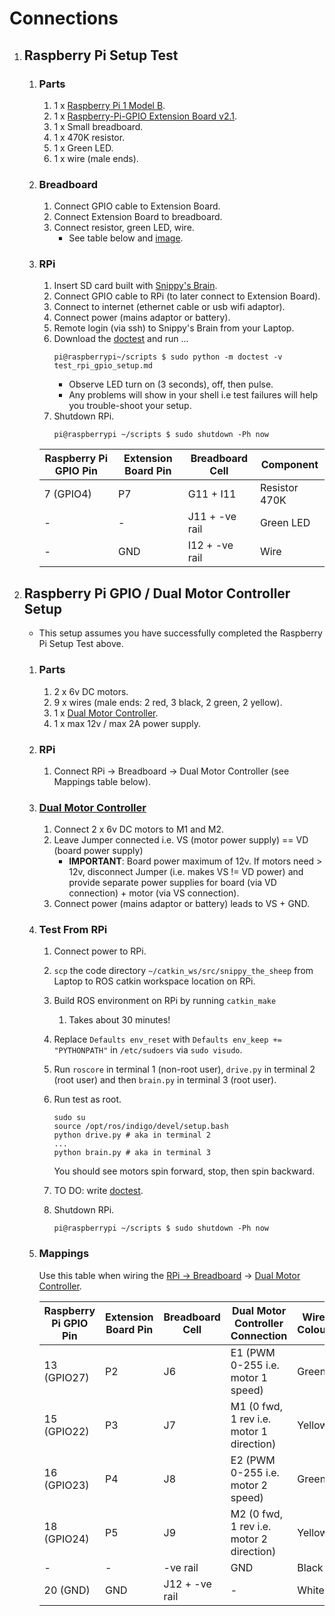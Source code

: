# Connections
1. ## Raspberry Pi Setup Test
	1. ### Parts
		1. 1 x [Raspberry Pi 1 Model B](https://www.raspberrypi.org/products/model-b/).
		1. 1 x [Raspberry-Pi-GPIO Extension Board v2.1](http://www.ebay.com.au/itm/Extension-Board-V2-1-GPIO-Adapter-Module-for-Raspberry-Pi-/391178924561?pt=LH_DefaultDomain_15&hash=item5b1414b211).
		1. 1 x Small breadboard.
		1. 1 x 470K resistor.
		1. 1 x Green LED.
		1. 1 x wire (male ends).
	1. ### Breadboard
		1. Connect GPIO cable to Extension Board.
		1. Connect Extension Board to breadboard.
		1. Connect resistor, green LED, wire.
			* See table below and [image](https://github.com/OpenFlocks/snippy_the_sheep/blob/master/develop/hardware/breadboard_led_connection.jpg).
	1. ### RPi
		1. Insert SD card built with [Snippy's Brain](https://github.com/OpenFlocks/snippy_the_sheep/blob/master/snippy_the_sheep.wiki/ROS-Setup.md#installing-ros-on-rpi).
		1. Connect GPIO cable to RPi (to later connect to Extension Board).
		1. Connect to internet (ethernet cable or usb wifi adaptor).
		1. Connect power (mains adaptor or battery).
		1. Remote login (via ssh) to Snippy's Brain from your Laptop.
		1. Download the [doctest](https://github.com/OpenFlocks/snippy_the_sheep/blob/master/snippy_the_sheep.wiki/test_rpi_gpio_setup.md) and run ...
			```
			pi@raspberrypi~/scripts $ sudo python -m doctest -v test_rpi_gpio_setup.md﻿
			```
			* Observe LED turn on (3 seconds), off, then pulse.
			* Any problems will show in your shell i.e test failures will help you trouble-shoot your setup.
		1. Shutdown RPi.
			```
			pi@raspberrypi ~/scripts $ sudo shutdown -Ph now
			```

		|Raspberry Pi GPIO Pin|Extension Board Pin|Breadboard Cell|Component    |
		|---------------------|-------------------|---------------|-------------|
		|7 (GPIO4)            |P7                 |G11 + I11      |Resistor 470K|
		|-                    |-                  |J11 + -ve rail |Green LED    |
		|-                    |GND                |I12 + -ve rail |Wire         |
	
1. ## Raspberry Pi GPIO / Dual Motor Controller Setup 
	* This setup assumes you have successfully completed the Raspberry Pi Setup Test above.
	1. ### Parts
		1. 2 x 6v DC motors.
		1. 9 x wires (male ends: 2 red, 3 black, 2 green, 2 yellow).
		1. 1 x [Dual Motor Controller](http://www.dfrobot.com/wiki/index.php/MD1.3_2A_Dual_Motor_Controller_SKU_DRI0002).
		1. 1 x max 12v / max 2A power supply.
	1. ### RPi
		1. Connect RPi -> Breadboard -> Dual Motor Controller (see Mappings table below).
	1. ### [Dual Motor Controller](http://www.dfrobot.com/wiki/index.php/MD1.3_2A_Dual_Motor_Controller_SKU_DRI0002)
		1. Connect 2 x 6v DC motors to M1 and M2.
		1. Leave Jumper connected i.e. VS (motor power supply) == VD (board power supply)
			* **IMPORTANT**: Board power maximum of 12v. If motors need > 12v, disconnect Jumper (i.e. makes VS != VD power) and provide separate power supplies for board (via VD connection) + motor (via VS connection).
		1. Connect power (mains adaptor or battery) leads to VS + GND.
	1. ### Test From RPi
		1. Connect power to RPi.
		1. ```scp``` the code directory ```~/catkin_ws/src/snippy_the_sheep``` from Laptop to ROS catkin workspace location on RPi.
		1. Build ROS environment on RPi by running ```catkin_make```
			1. Takes about 30 minutes!
		1. Replace ```Defaults env_reset``` with ```Defaults env_keep += "PYTHONPATH"``` in ```/etc/sudoers``` via ```sudo visudo```.
		1. Run ```roscore``` in terminal 1  (non-root user), ```drive.py``` in terminal 2 (root user) and then ```brain.py``` in terminal 3 (root user).

		1. Run test as root.
			```
			sudo su
			source /opt/ros/indigo/devel/setup.bash
			python drive.py # aka in terminal 2
			...
			python brain.py # aka in terminal 3
			```
			You should see motors spin forward, stop, then spin backward.
		1. TO DO: write [doctest](https://waffle.io/OpenFlocks/snippy_the_sheep/cards/55b16501ab5c863200b41cd1).
		1. Shutdown RPi.
			```
			pi@raspberrypi ~/scripts $ sudo shutdown -Ph now
			```
	1. ### Mappings
		Use this table when wiring the [RPi -> Breadboard](https://howto8165.files.wordpress.com/2014/08/rpi-pinout.png) -> [Dual Motor Controller](http://www.dfrobot.com/wiki/images/1/10/DRI0002_pinout.png).
		
		|Raspberry Pi GPIO Pin|Extension Board Pin|Breadboard Cell|Dual Motor Controller Connection        |Wire Colour|
		|---------------------|-------------------|---------------|----------------------------------------|-----------|
		|13 (GPIO27)          |P2                 |J6             |E1 (PWM 0-255 i.e. motor 1 speed)       |Green      |
		|15 (GPIO22)          |P3                 |J7             |M1 (0 fwd, 1 rev i.e. motor 1 direction)|Yellow     |
		|16 (GPIO23)          |P4                 |J8             |E2 (PWM 0-255 i.e. motor 2 speed)       |Green      |
		|18 (GPIO24)          |P5                 |J9             |M2 (0 fwd, 1 rev i.e. motor 2 direction)|Yellow     |
		|-                    |-                  |-ve rail       |GND                                     |Black      |
		|20 (GND)             |GND                |J12 + -ve rail |-                                       |White      |